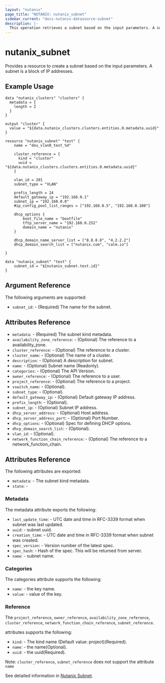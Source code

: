 ```yaml
---
layout: "nutanix"
page_title: "NUTANIX: nutanix_subnet"
sidebar_current: "docs-nutanix-datasource-subnet"
description: |-
  This operation retrieves a subnet based on the input parameters. A subnet is a block of IP addresses.
---
```


# nutanix_subnet

Provides a resource to create a subnet based on the input parameters. A subnet is a block of IP addresses.

## Example Usage

```hcl
data "nutanix_clusters" "clusters" {
  metadata = {
    length = 2
  }
}

output "cluster" {
  value = "${data.nutanix_clusters.clusters.entities.0.metadata.uuid}"
}

resource "nutanix_subnet" "test" {
	name = "dou_vlan0_test_%d"

	cluster_reference = {
	  kind = "cluster"
	  uuid = "${data.nutanix_clusters.clusters.entities.0.metadata.uuid}"
  	}

	vlan_id = 201
	subnet_type = "VLAN"

	prefix_length = 24
	default_gateway_ip = "192.168.0.1"
	subnet_ip = "192.168.0.0"
	#ip_config_pool_list_ranges = ["192.168.0.5", "192.168.0.100"]

	dhcp_options {
		boot_file_name = "bootfile"
		tftp_server_name = "192.168.0.252"
		domain_name = "nutanix"
	}

	dhcp_domain_name_server_list = ["8.8.8.8", "4.2.2.2"]
	dhcp_domain_search_list = ["nutanix.com", "calm.io"]

}

data "nutanix_subnet" "test" {
	subnet_id = "${nutanix_subnet.test.id}"
}
```

## Argument Reference

The following arguments are supported:

* `subnet_id`: - (Required) The name for the subnet.

## Attributes Reference

* `metadata`: - (Required) The subnet kind metadata.
* `availability_zone_reference`: - (Optional) The reference to a availability_zone.
* `cluster_reference`: - (Optional) The reference to a cluster.
* `cluster_name`: - (Optional) The name of a cluster.
* `description`: - (Optional) A description for subnet.
* `name`: - (Optional) Subnet name (Readonly).
* `categories`: - (Optional) The API Version.
* `owner_reference`: - (Optional) The reference to a user.
* `project_reference`: - (Optional) The reference to a project.
* `vswitch_name`: - (Optional).
* `subnet_type`: - (Optional).
* `default_gateway_ip`: - (Optional) Default gateway IP address.
* `prefix_length`: - (Optional).
* `subnet_ip`: - (Optional) Subnet IP address.
* `dhcp_server_address`: - (Optional) Host address.
* `dhcp_server_address_port`: - (Optional) Port Number.
* `dhcp_options`: - (Optional) Spec for defining DHCP options.
* `dhcp_domain_search_list`: - (Optional).
* `vlan_id`: - (Optional).
* `network_function_chain_reference`: - (Optional) The reference to a network_function_chain.

## Attributes Reference

The following attributes are exported:

* `metadata`: - The subnet kind metadata.
* `state`: -

### Metadata

The metadata attribute exports the following:

* `last_update_time`: - UTC date and time in RFC-3339 format when subnet was last updated.
* `uuid`: - subnet uuid.
* `creation_time`: - UTC date and time in RFC-3339 format when subnet was created.
* `spec_version`: - Version number of the latest spec.
* `spec_hash`: - Hash of the spec. This will be returned from server.
* `name`: - subnet name.

### Categories

The categories attribute supports the following:

* `name`: - the key name.
* `value`: - value of the key.

### Reference

The `project_reference`, `owner_reference`, `availability_zone_reference`, `cluster_reference`, `network_function_chain_reference`, `subnet_reference`.

attributes supports the following:

* `kind`: - The kind name (Default value: project)(Required).
* `name`: - the name(Optional).
* `uuid`: - the uuid(Required).

Note: `cluster_reference`, `subnet_reference` does not support the attribute `name`

See detailed information in [Nutanix Subnet](http://developer.nutanix.com/reference/prism_central/v3/#definitions-subnet_resources).
